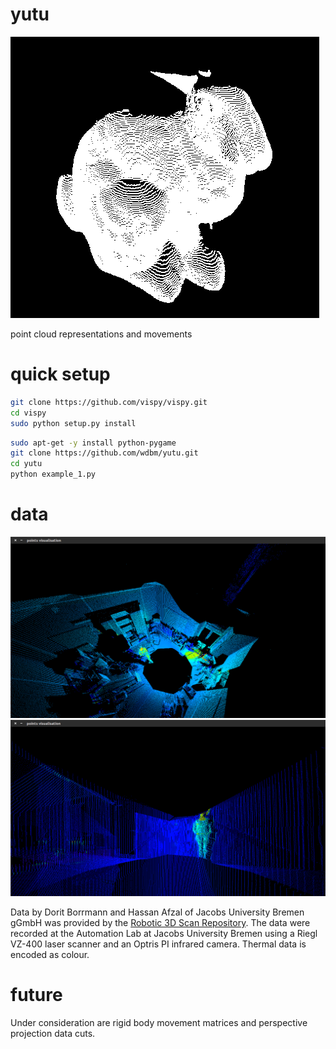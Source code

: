 # yutu

![](bunny.png)

point cloud representations and movements

# quick setup

```Bash
git clone https://github.com/vispy/vispy.git
cd vispy
sudo python setup.py install
```

```Bash
sudo apt-get -y install python-pygame
git clone https://github.com/wdbm/yutu.git
cd yutu
python example_1.py
```

# data

![](scan000_1.png)
![](scan006_1.png)

Data by Dorit Borrmann and Hassan Afzal of Jacobs University Bremen gGmbH was provided by the [Robotic 3D Scan Repository](http://kos.informatik.uni-osnabrueck.de/3Dscans/). The data were recorded at the Automation Lab at Jacobs University Bremen using a Riegl VZ-400 laser scanner and an Optris PI infrared camera. Thermal data is encoded as colour.

# future

Under consideration are rigid body movement matrices and perspective projection data cuts.
